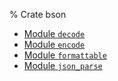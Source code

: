% Crate bson

<div class='index'>

* [Module `decode`](decode.md)
* [Module `encode`](encode.md)
* [Module `formattable`](formattable.md)
* [Module `json_parse`](json_parse.md)

</div>

